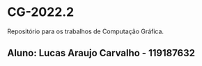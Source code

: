# CG-2022.2
Repositório para os trabalhos de Computação Gráfica.


## Aluno: Lucas Araujo Carvalho - 119187632
